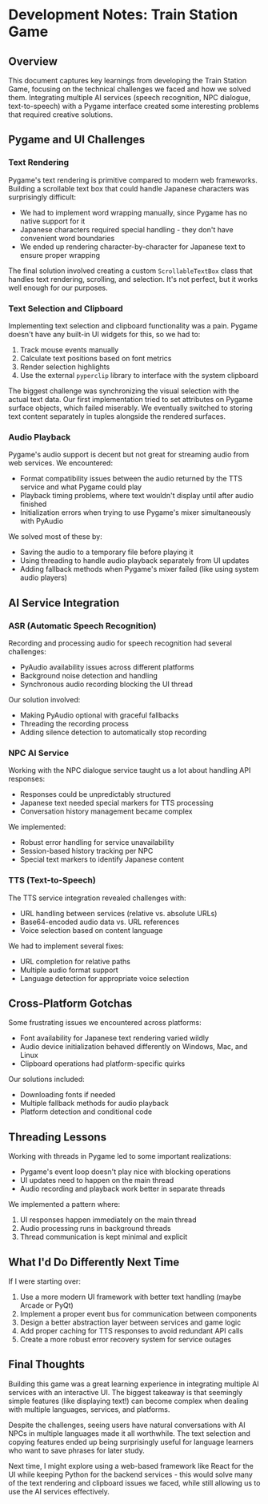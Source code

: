 # Development Notes: Train Station Game

## Overview

This document captures key learnings from developing the Train Station Game, focusing on the technical challenges we faced and how we solved them. Integrating multiple AI services (speech recognition, NPC dialogue, text-to-speech) with a Pygame interface created some interesting problems that required creative solutions.

## Pygame and UI Challenges

### Text Rendering

Pygame's text rendering is primitive compared to modern web frameworks. Building a scrollable text box that could handle Japanese characters was surprisingly difficult:

- We had to implement word wrapping manually, since Pygame has no native support for it
- Japanese characters required special handling - they don't have convenient word boundaries
- We ended up rendering character-by-character for Japanese text to ensure proper wrapping

The final solution involved creating a custom `ScrollableTextBox` class that handles text rendering, scrolling, and selection. It's not perfect, but it works well enough for our purposes.

### Text Selection and Clipboard

Implementing text selection and clipboard functionality was a pain. Pygame doesn't have any built-in UI widgets for this, so we had to:

1. Track mouse events manually
2. Calculate text positions based on font metrics
3. Render selection highlights
4. Use the external `pyperclip` library to interface with the system clipboard

The biggest challenge was synchronizing the visual selection with the actual text data. Our first implementation tried to set attributes on Pygame surface objects, which failed miserably. We eventually switched to storing text content separately in tuples alongside the rendered surfaces.

### Audio Playback

Pygame's audio support is decent but not great for streaming audio from web services. We encountered:

- Format compatibility issues between the audio returned by the TTS service and what Pygame could play
- Playback timing problems, where text wouldn't display until after audio finished
- Initialization errors when trying to use Pygame's mixer simultaneously with PyAudio

We solved most of these by:
- Saving the audio to a temporary file before playing it
- Using threading to handle audio playback separately from UI updates
- Adding fallback methods when Pygame's mixer failed (like using system audio players)

## AI Service Integration

### ASR (Automatic Speech Recognition)

Recording and processing audio for speech recognition had several challenges:

- PyAudio availability issues across different platforms
- Background noise detection and handling
- Synchronous audio recording blocking the UI thread

Our solution involved:
- Making PyAudio optional with graceful fallbacks
- Threading the recording process
- Adding silence detection to automatically stop recording

### NPC AI Service

Working with the NPC dialogue service taught us a lot about handling API responses:

- Responses could be unpredictably structured
- Japanese text needed special markers for TTS processing
- Conversation history management became complex

We implemented:
- Robust error handling for service unavailability
- Session-based history tracking per NPC
- Special text markers to identify Japanese content

### TTS (Text-to-Speech)

The TTS service integration revealed challenges with:

- URL handling between services (relative vs. absolute URLs)
- Base64-encoded audio data vs. URL references
- Voice selection based on content language

We had to implement several fixes:
- URL completion for relative paths
- Multiple audio format support
- Language detection for appropriate voice selection

## Cross-Platform Gotchas

Some frustrating issues we encountered across platforms:

- Font availability for Japanese text rendering varied wildly
- Audio device initialization behaved differently on Windows, Mac, and Linux
- Clipboard operations had platform-specific quirks

Our solutions included:
- Downloading fonts if needed
- Multiple fallback methods for audio playback
- Platform detection and conditional code

## Threading Lessons

Working with threads in Pygame led to some important realizations:

- Pygame's event loop doesn't play nice with blocking operations
- UI updates need to happen on the main thread
- Audio recording and playback work better in separate threads

We implemented a pattern where:
1. UI responses happen immediately on the main thread
2. Audio processing runs in background threads
3. Thread communication is kept minimal and explicit

## What I'd Do Differently Next Time

If I were starting over:

1. Use a more modern UI framework with better text handling (maybe Arcade or PyQt)
2. Implement a proper event bus for communication between components
3. Design a better abstraction layer between services and game logic
4. Add proper caching for TTS responses to avoid redundant API calls
5. Create a more robust error recovery system for service outages

## Final Thoughts

Building this game was a great learning experience in integrating multiple AI services with an interactive UI. The biggest takeaway is that seemingly simple features (like displaying text!) can become complex when dealing with multiple languages, services, and platforms.

Despite the challenges, seeing users have natural conversations with AI NPCs in multiple languages made it all worthwhile. The text selection and copying features ended up being surprisingly useful for language learners who want to save phrases for later study.

Next time, I might explore using a web-based framework like React for the UI while keeping Python for the backend services - this would solve many of the text rendering and clipboard issues we faced, while still allowing us to use the AI services effectively. 